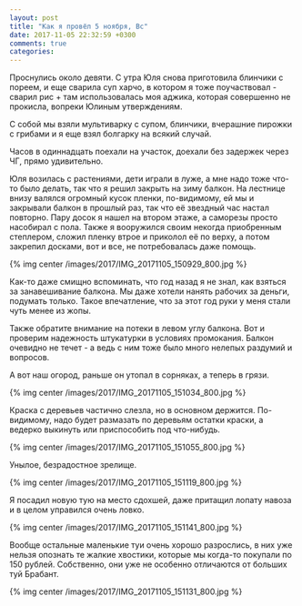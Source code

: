 ```yaml
---
layout: post
title: "Как я провёл 5 ноября, Вс"
date: 2017-11-05 22:32:59 +0300
comments: true
categories: 
---
```

Проснулись около девяти. С утра Юля снова приготовила блинчики с пореем, и еще сварила суп харчо, в котором я тоже поучаствовал - сварил рис + там использовалась моя аджика, которая совершенно не прокисла, вопреки Юлиным утверждениям.

С собой мы взяли мультиварку с супом, блинчики, вчерашние пирожки с грибами и я еще взял болгарку на всякий случай.

Часов в одиннадцать поехали на участок, доехали без задержек через ЧГ, прямо удивительно.

Юля возилась с растениями, дети играли в луже, а мне надо тоже что-то было делать, так что я решил закрыть на зиму балкон. На лестнице внизу валялся огромный кусок пленки, по-видимому, ей мы и закрывали балкон в прошлый раз, так что её звездный час настал повторно. Пару досок я нашел на втором этаже, а саморезы просто насобирал с пола. Также я вооружился своим некогда приобренным степлером, сложил пленку втрое и приколол её по верху, а потом закрепил досками, вот и все, не потребовалась даже помощь.

{% img center /images/2017/IMG_20171105_150929_800.jpg %}

Как-то даже смищно вспоминать, что год назад я не знал, как взяться за занавешивание балкона. Мы даже хотели нанять рабочих за деньги, подумать только. Такое впечатление, что за этот год руки у меня стали чуть менее из жопы.

Также обратите внимание на потеки в левом углу балкона. Вот и проверим надежность штукатурки в условиях промокания. Балкон очевидно не течет - а ведь с ним тоже было много нелепых раздумий и вопросов. 

А вот наш огород, раньше он утопал в сорняках, а теперь в грязи.

{% img center /images/2017/IMG_20171105_151034_800.jpg %}

Краска с деревьев частично слезла, но в основном держится. По-видимому, надо будет размазать по деревьям остатки краски, а ведерко выкинуть или приспособить под что-нибудь.

{% img center /images/2017/IMG_20171105_151055_800.jpg %}

Унылое, безрадостное зрелище.

{% img center /images/2017/IMG_20171105_151119_800.jpg %}



Я посадил новую тую на место сдохшей, даже притащил лопату навоза и в целом управился очень ловко.

{% img center /images/2017/IMG_20171105_151141_800.jpg %}

Вообще остальные маленькие туи очень хорошо разрослись, в них уже нельзя опознать те жалкие хвостики, которые мы когда-то покупали по 150 рублей. Собственно, они уже не особенно отличаются от больших туй Брабант.

{% img center /images/2017/IMG_20171105_151131_800.jpg %}


